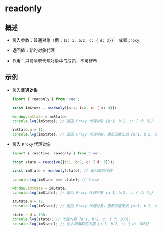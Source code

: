 # readonly

## 概述

- 传入参数：普通对象（例：`{a: 1, b:2, c: { d: 3}}`） 或者 `proxy`

- 返回值：新的对象代理

- 作用：只能读取代理对象中的成员，不可修改

## 示例

- 传入**普通对象**

    ```js
    import { readonly } from "vue";

    const imState = readonly({a:1, b:2, c: { d: 3}})

    window.imState = imState;
    console.log(imState); // 返回 Proxy 代理对象 {a:1, b:2, c: { d: 3}}

    imState.a = 11;
    console.log(imState); // 返回 Proxy 代理对象，重新设置无效 {a:1, b:2, c: { d: 3}}
    ```

- 传入 `Proxy` 代理对象

    ```js
    import { reactive, readonly } from "vue";

    const state = reactive({a:1, b:2, c: { d: 3}});

    const imState = readonly(state); // 返回新的代理

    console.log(imState === state); // false

    window.imState = imState;
    console.log(imState); // 返回 Proxy 代理对象 {a:1, b:2, c: { d: 3}}

    imState.a = 11;
    console.log(imState); // 返回 Proxy 代理对象，重新设置无效 {a:1, b:2, c: { d: 3}}

    state.c.d = 100;
    console.log(state); // 改变内容 {a:1, b:2, c: { d: 100}}
    console.log(imState); // 也会跟着改变内容 {a:1, b:2, c: { d: 100}}
    ```
